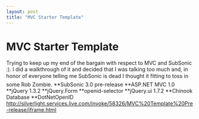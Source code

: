 ```yaml
---
layout: post
title: "MVC Starter Template"
---
```


# MVC Starter Template

Trying to keep up my end of the bargain with respect to MVC and SubSonic :). I did a walkthrough of it and decided that I was talking too much and, in honor of everyone telling me SubSonic is dead I thought it fitting to toss in some Rob Zombie.  **SubSonic 3.0 pre-release **ASP.NET MVC 1.0 **jQuery 1.3.2 **jQuery.Form **openid-selector **jQuery.ui 1.7.2 **Chinook Database **DotNetOpenID 
  <ag>http://silverlight.services.live.com/invoke/58326/MVC%20Template%20Pre-release/iframe.html</ag>
